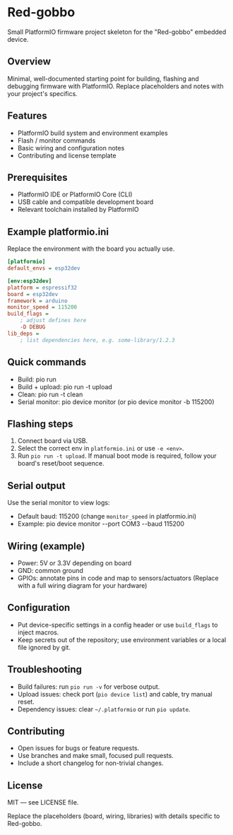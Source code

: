 # Red-gobbo

Small PlatformIO firmware project skeleton for the "Red-gobbo" embedded device.

## Overview
Minimal, well-documented starting point for building, flashing and debugging firmware with PlatformIO. Replace placeholders and notes with your project's specifics.

## Features
- PlatformIO build system and environment examples
- Flash / monitor commands
- Basic wiring and configuration notes
- Contributing and license template

## Prerequisites
- PlatformIO IDE or PlatformIO Core (CLI)
- USB cable and compatible development board
- Relevant toolchain installed by PlatformIO

## Example platformio.ini
Replace the environment with the board you actually use.

```ini
[platformio]
default_envs = esp32dev

[env:esp32dev]
platform = espressif32
board = esp32dev
framework = arduino
monitor_speed = 115200
build_flags = 
    ; adjust defines here
    -D DEBUG
lib_deps =
    ; list dependencies here, e.g. some-library/1.2.3
```

## Quick commands
- Build: pio run
- Build + upload: pio run -t upload
- Clean: pio run -t clean
- Serial monitor: pio device monitor (or pio device monitor -b 115200)

## Flashing steps
1. Connect board via USB.
2. Select the correct env in `platformio.ini` or use `-e <env>`.
3. Run `pio run -t upload`. If manual boot mode is required, follow your board's reset/boot sequence.

## Serial output
Use the serial monitor to view logs:
- Default baud: 115200 (change `monitor_speed` in platformio.ini)
- Example: pio device monitor --port COM3 --baud 115200

## Wiring (example)
- Power: 5V or 3.3V depending on board
- GND: common ground
- GPIOs: annotate pins in code and map to sensors/actuators
(Replace with a full wiring diagram for your hardware)

## Configuration
- Put device-specific settings in a config header or use `build_flags` to inject macros.
- Keep secrets out of the repository; use environment variables or a local file ignored by git.

## Troubleshooting
- Build failures: run `pio run -v` for verbose output.
- Upload issues: check port (`pio device list`) and cable, try manual reset.
- Dependency issues: clear `~/.platformio` or run `pio update`.

## Contributing
- Open issues for bugs or feature requests.
- Use branches and make small, focused pull requests.
- Include a short changelog for non-trivial changes.

## License
MIT — see LICENSE file.

Replace the placeholders (board, wiring, libraries) with details specific to Red-gobbo.